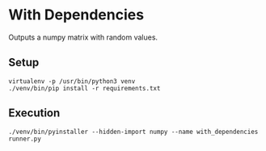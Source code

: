 # With Dependencies

Outputs a numpy matrix with random values.

## Setup

```
virtualenv -p /usr/bin/python3 venv
./venv/bin/pip install -r requirements.txt
```

## Execution

```
./venv/bin/pyinstaller --hidden-import numpy --name with_dependencies runner.py
```

